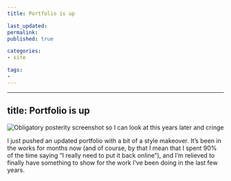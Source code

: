 ```yaml
---
title: Portfolio is up

last_updated: 
permalink: 
published: true

categories:
- site

tags:
- 
---
```


---
title: Portfolio is up
---

![Obligatory posterity screenshot so I can look at this years later and cringe](/assets/images/2014-08-10-yokois-porfolio-screen.jpg)

I just pushed an updated portfolio with a bit of a style makeover. It’s been in the works for months now (and of course, by that I mean that I spent 90% of the time saying “I really need to put it back online”), and I’m relieved to finally have something to show for the work I’ve been doing in the last few years.
